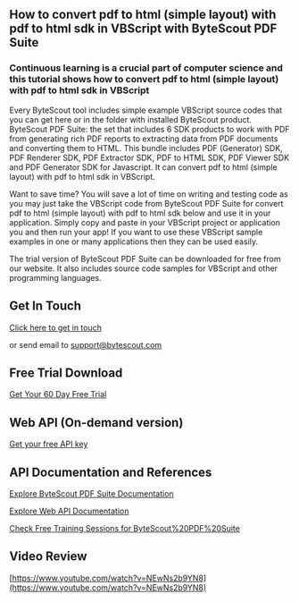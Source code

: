 ## How to convert pdf to html (simple layout) with pdf to html sdk in VBScript with ByteScout PDF Suite

### Continuous learning is a crucial part of computer science and this tutorial shows how to convert pdf to html (simple layout) with pdf to html sdk in VBScript

Every ByteScout tool includes simple example VBScript source codes that you can get here or in the folder with installed ByteScout product. ByteScout PDF Suite: the set that includes 6 SDK products to work with PDF from generating rich PDF reports to extracting data from PDF documents and converting them to HTML. This bundle includes PDF (Generator) SDK, PDF Renderer SDK, PDF Extractor SDK, PDF to HTML SDK, PDF Viewer SDK and PDF Generator SDK for Javascript. It can convert pdf to html (simple layout) with pdf to html sdk in VBScript.

Want to save time? You will save a lot of time on writing and testing code as you may just take the VBScript code from ByteScout PDF Suite for convert pdf to html (simple layout) with pdf to html sdk below and use it in your application.  Simply copy and paste in your VBScript project or application you and then run your app! If you want to use these VBScript sample examples in one or many applications then they can be used easily.

The trial version of ByteScout PDF Suite can be downloaded for free from our website. It also includes source code samples for VBScript and other programming languages.

## Get In Touch

[Click here to get in touch](https://bytescout.zendesk.com/hc/en-us/requests/new?subject=ByteScout%20PDF%20Suite%20Question)

or send email to [support@bytescout.com](mailto:support@bytescout.com?subject=ByteScout%20PDF%20Suite%20Question) 

## Free Trial Download

[Get Your 60 Day Free Trial](https://bytescout.com/download/web-installer?utm_source=github-readme)

## Web API (On-demand version)

[Get your free API key](https://pdf.co/documentation/api?utm_source=github-readme)

## API Documentation and References

[Explore ByteScout PDF Suite Documentation](https://bytescout.com/documentation/index.html?utm_source=github-readme)

[Explore Web API Documentation](https://pdf.co/documentation/api?utm_source=github-readme)

[Check Free Training Sessions for ByteScout%20PDF%20Suite](https://academy.bytescout.com/)

## Video Review

[https://www.youtube.com/watch?v=NEwNs2b9YN8](https://www.youtube.com/watch?v=NEwNs2b9YN8)
